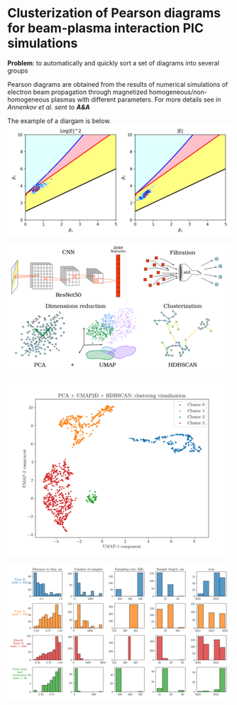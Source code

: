 # Clusterization of Pearson diagrams for beam-plasma interaction PIC simulations

**Problem**: to automatically and quickly sort a set of diagrams into several groups

Pearson diagrams are obtained from the results of numerical simulations of electron beam propagation through magnetized homogeneous/non-homogeneous plasmas with different parameters. For more details see in *Annenkov et al. sent to **A&A***

The example of a diargam is below.
![diagram](figures/solo_L2_rpw-tds-surv-rswf-e_20200619_V05.png?raw=true)

![processing](figures/processing.png?raw=true)

![results](figures/clusterization.png?raw=true)

![results_histogram](figures/histograms.png?raw=true)


